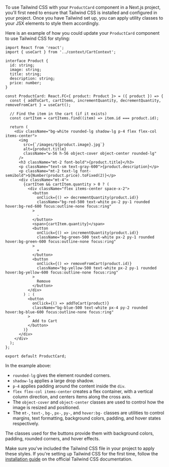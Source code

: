 To use Tailwind CSS with your `ProductCard` component in a Next.js project, you'll first need to ensure that Tailwind CSS is installed and configured in your project. Once you have Tailwind set up, you can apply utility classes to your JSX elements to style them accordingly.

Here is an example of how you could update your `ProductCard` component to use Tailwind CSS for styling:

```tsx
import React from 'react';
import { useCart } from '../context/CartContext';

interface Product {
  id: string;
  image: string;
  title: string;
  description: string;
  price: number;
}

const ProductCard: React.FC<{ product: Product }> = ({ product }) => {
  const { addToCart, cartItems, incrementQuantity, decrementQuantity, removeFromCart } = useCart();

  // Find the item in the cart (if it exists)
  const cartItem = cartItems.find((item) => item.id === product.id);

  return (
    <div className="bg-white rounded-lg shadow-lg p-4 flex flex-col items-center">
      <img 
        src={`/images/${product.image}.jpg`} 
        alt={product.title} 
        className="w-56 h-56 object-cover object-center rounded-lg"
      />
      <h3 className="mt-2 font-bold">{product.title}</h3>
      <p className="text-sm text-gray-600">{product.description}</p>
      <p className="mt-2 text-lg font-semibold">${Number(product.price).toFixed(2)}</p>
      <div className="mt-4">
        {cartItem && cartItem.quantity > 0 ? (
          <div className="flex items-center space-x-2">
            <button 
              onClick={() => decrementQuantity(product.id)}
              className="bg-red-500 text-white px-2 py-1 rounded hover:bg-red-600 focus:outline-none focus:ring"
            >
              -
            </button>
            <span>{cartItem.quantity}</span>
            <button 
              onClick={() => incrementQuantity(product.id)}
              className="bg-green-500 text-white px-2 py-1 rounded hover:bg-green-600 focus:outline-none focus:ring"
            >
              +
            </button>
            <button 
              onClick={() => removeFromCart(product.id)}
              className="bg-yellow-500 text-white px-2 py-1 rounded hover:bg-yellow-600 focus:outline-none focus:ring"
            >
              Remove
            </button>
          </div>
        ) : (
          <button 
            onClick={() => addToCart(product)}
            className="bg-blue-500 text-white px-4 py-2 rounded hover:bg-blue-600 focus:outline-none focus:ring"
          >
            Add to Cart
          </button>
        )}
      </div>
    </div>
  );
};

export default ProductCard;
```

In the example above:

- `rounded-lg` gives the element rounded corners.
- `shadow-lg` applies a large drop shadow.
- `p-4` applies padding around the content inside the `div`.
- `flex flex-col items-center` creates a flex container, with a vertical column direction, and centers items along the cross axis.
- The `object-cover` and `object-center` classes are used to control how the image is resized and positioned.
- The `mt-`, `text-`, `bg-`, `px-`, `py-`, and `hover:bg-` classes are utilities to control margins, text formatting, background colors, padding, and hover states respectively.

The classes used for the buttons provide them with background colors, padding, rounded corners, and hover effects.

Make sure you've included the Tailwind CSS file in your project to apply these styles. If you're setting up Tailwind CSS for the first time, follow the [installation guide](https://tailwindcss.com/docs/guides/nextjs) on the official Tailwind CSS documentation.
